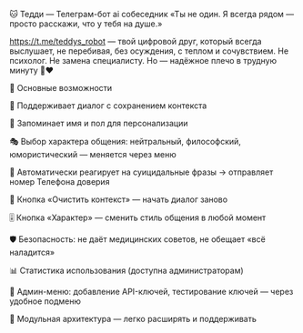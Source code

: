🐱 Тедди — Телеграм-бот ai собеседник
«Ты не один. Я всегда рядом — просто расскажи, что у тебя на душе.» 

https://t.me/teddys_robot  — твой цифровой друг, который всегда выслушает, не перебивая, без осуждения, с теплом и сочувствием.
Не психолог. Не замена специалисту. Но — надёжное плечо в трудную минуту 💬❤️

🌟 Основные возможности

🧠 Поддерживает диалог с сохранением контекста

👤 Запоминает имя и пол для персонализации

🎭 Выбор характера общения: нейтральный, философский, юмористический — меняется через меню

🚨 Автоматически реагирует на суицидальные фразы → отправляет номер Телефона доверия

🔄 Кнопка «Очистить контекст» — начать диалог заново

🎚️ Кнопка «Характер» — сменить стиль общения в любой момент

🛡️ Безопасность: не даёт медицинских советов, не обещает «всё наладится»

📊 Статистика использования (доступна администраторам)

🔄 Админ-меню: добавление API-ключей, тестирование ключей — через удобное подменю

🧩 Модульная архитектура — легко расширять и поддерживать
